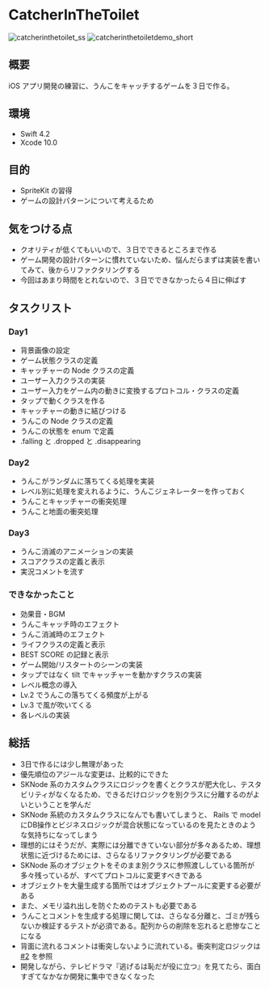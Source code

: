 # CatcherInTheToilet

![catcherinthetoilet_ss](https://user-images.githubusercontent.com/43261614/46394829-4929e580-c725-11e8-9343-af25e413daf8.png) ![catcherinthetoiletdemo_short](https://user-images.githubusercontent.com/43261614/46394752-0536e080-c725-11e8-922e-e9d67cf3f46c.gif)

## 概要
iOS アプリ開発の練習に、うんこをキャッチするゲームを３日で作る。

## 環境
- Swift 4.2
- Xcode 10.0

## 目的
- SpriteKit の習得
- ゲームの設計パターンについて考えるため

## 気をつける点
- クオリティが低くてもいいので、３日でできるところまで作る
- ゲーム開発の設計パターンに慣れていないため、悩んだらまずは実装を書いてみて、後からリファクタリングする
- 今回はあまり時間をとれないので、３日でできなかったら４日に伸ばす

## タスクリスト
### Day1
- 背景画像の設定
- ゲーム状態クラスの定義
- キャッチャーの Node クラスの定義
- ユーザー入力クラスの実装
- ユーザー入力をゲーム内の動きに変換するプロトコル・クラスの定義
- タップで動くクラスを作る
- キャッチャーの動きに結びつける
- うんこの Node クラスの定義
- うんこの状態を enum で定義
- .falling と .dropped と .disappearing

### Day2
- うんこがランダムに落ちてくる処理を実装
- レベル別に処理を変えれるように、うんこジェネレーターを作っておく
- うんことキャッチャーの衝突処理
- うんこと地面の衝突処理

### Day3
- うんこ消滅のアニメーションの実装
- スコアクラスの定義と表示
- 実況コメントを流す

### できなかったこと
- 効果音・BGM
- うんこキャッチ時のエフェクト
- うんこ消滅時のエフェクト
- ライフクラスの定義と表示
- BEST SCORE の記録と表示
- ゲーム開始/リスタートのシーンの実装
- タップではなく tilt でキャッチャーを動かすクラスの実装
- レベル概念の導入
- Lv.2 でうんこの落ちてくる頻度が上がる
- Lv.3 で風が吹いてくる
- 各レベルの実装

## 総括
- 3日で作るには少し無理があった
- 優先順位のアジールな変更は、比較的にできた
- SKNode 系のカスタムクラスにロジックを書くとクラスが肥大化し、テスタビリティがなくなるため、できるだけロジックを別クラスに分離するのがよいということを学んだ
- SKNode 系統のカスタムクラスになんでも書いてしまうと、 Rails で model にDB操作とビジネスロジックが混合状態になっているのを見たときのような気持ちになってしまう
- 理想的にはそうだが、実際には分離できていない部分が多々あるため、理想状態に近づけるためには、さらなるリファクタリングが必要である
- SKNode 系のオブジェクトをそのまま別クラスに参照渡ししている箇所が多々残っているが、すべてプロトコルに変更すべきである
- オブジェクトを大量生成する箇所ではオブジェクトプールに変更する必要がある
- また、メモリ溢れ出しを防ぐためのテストも必要である
- うんことコメントを生成する処理に関しては、さらなる分離と、ゴミが残らないか検証するテストが必須である。配列からの削除を忘れると悲惨なことになる
- 背面に流れるコメントは衝突しないように流れている。衝突判定ロジックは [#2](https://github.com/yutoji/CatcherInTheToilet/issues/2) を参照
- 開発しながら、テレビドラマ『逃げるは恥だが役に立つ』を見てたら、面白すぎてなかなか開発に集中できなくなった
